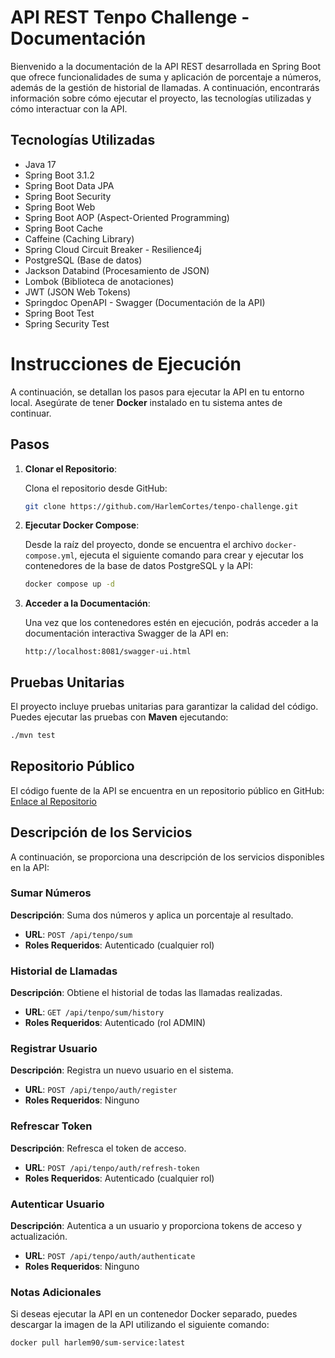 # API REST Tenpo Challenge - Documentación

Bienvenido a la documentación de la API REST desarrollada en Spring Boot que ofrece funcionalidades de suma y aplicación de porcentaje a números, además de la gestión de historial de llamadas. A continuación, encontrarás información sobre cómo ejecutar el proyecto, las tecnologías utilizadas y cómo interactuar con la API.

## Tecnologías Utilizadas

- Java 17
- Spring Boot 3.1.2
- Spring Boot Data JPA
- Spring Boot Security
- Spring Boot Web
- Spring Boot AOP (Aspect-Oriented Programming)
- Spring Boot Cache
- Caffeine (Caching Library)
- Spring Cloud Circuit Breaker - Resilience4j
- PostgreSQL (Base de datos)
- Jackson Databind (Procesamiento de JSON)
- Lombok (Biblioteca de anotaciones)
- JWT (JSON Web Tokens)
- Springdoc OpenAPI - Swagger (Documentación de la API)
- Spring Boot Test
- Spring Security Test

# Instrucciones de Ejecución

A continuación, se detallan los pasos para ejecutar la API en tu entorno local. Asegúrate de tener **Docker** instalado en tu sistema antes de continuar.

## Pasos

1. **Clonar el Repositorio**:

   Clona el repositorio desde GitHub:

   ```bash
   git clone https://github.com/HarlemCortes/tenpo-challenge.git
   ```

2. **Ejecutar Docker Compose**:

   Desde la raíz del proyecto, donde se encuentra el archivo `docker-compose.yml`, ejecuta el siguiente comando para crear y ejecutar los contenedores de la base de datos PostgreSQL y la API:

   ```bash
   docker compose up -d
   ```

3. **Acceder a la Documentación**:

   Una vez que los contenedores estén en ejecución, podrás acceder a la documentación interactiva Swagger de la API en:

   ```
   http://localhost:8081/swagger-ui.html
   ```

## Pruebas Unitarias

El proyecto incluye pruebas unitarias para garantizar la calidad del código. Puedes ejecutar las pruebas con **Maven** ejecutando:

```bash
./mvn test
```

## Repositorio Público

El código fuente de la API se encuentra en un repositorio público en GitHub: [Enlace al Repositorio](https://github.com/HarlemCortes/tenpo-challenge)

## Descripción de los Servicios

A continuación, se proporciona una descripción de los servicios disponibles en la API:

### Sumar Números

**Descripción**: Suma dos números y aplica un porcentaje al resultado.

- **URL**: `POST /api/tenpo/sum`
- **Roles Requeridos**: Autenticado (cualquier rol)

### Historial de Llamadas

**Descripción**: Obtiene el historial de todas las llamadas realizadas.

- **URL**: `GET /api/tenpo/sum/history`
- **Roles Requeridos**: Autenticado (rol ADMIN)

### Registrar Usuario

**Descripción**: Registra un nuevo usuario en el sistema.

- **URL**: `POST /api/tenpo/auth/register`
- **Roles Requeridos**: Ninguno

### Refrescar Token

**Descripción**: Refresca el token de acceso.

- **URL**: `POST /api/tenpo/auth/refresh-token`
- **Roles Requeridos**: Autenticado (cualquier rol)

### Autenticar Usuario

**Descripción**: Autentica a un usuario y proporciona tokens de acceso y actualización.

- **URL**: `POST /api/tenpo/auth/authenticate`
- **Roles Requeridos**: Ninguno


### Notas Adicionales

Si deseas ejecutar la API en un contenedor Docker separado, puedes descargar la imagen de la API utilizando el siguiente comando:

```bash
docker pull harlem90/sum-service:latest
